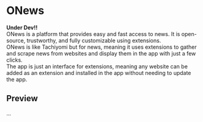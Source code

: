 # ONews
**Under Dev!!**    
ONews is a platform that provides easy and fast access to news. It is open-source, trustworthy, and fully customizable using extensions.     
ONews is like Tachiyomi but for news, meaning it uses extensions to gather and scrape news from websites and display them in the app with just a few clicks.      
The app is just an interface for extensions, meaning any website can be added as an extension and installed in the app without needing to update the app.


Preview
---
...
